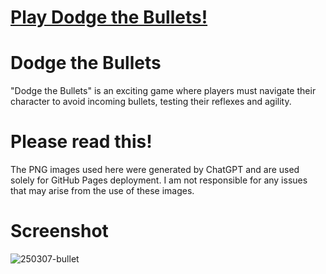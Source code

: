 # [Play Dodge the Bullets!](https://rakaso598.github.io/dodge-the-bullets)

# Dodge the Bullets
"Dodge the Bullets" is an exciting game where players must navigate their character to avoid incoming bullets, testing their reflexes and agility.

# Please read this!
The PNG images used here were generated by ChatGPT and are used solely for GitHub Pages deployment. I am not responsible for any issues that may arise from the use of these images.

# Screenshot
![250307-bullet](https://github.com/user-attachments/assets/556d7a71-c587-47d7-a7f0-2c574161abac)
